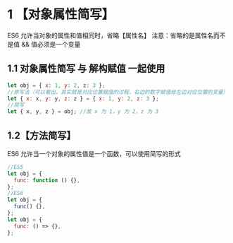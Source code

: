 # 1 【对象属性简写】

ES6 允许当对象的属性和值相同时，省略【属性名】
注意：省略的是属性名而不是值 && 值必须是一个变量

## 1.1 对象属性简写 与 解构赋值 一起使用

```js
let obj = { x: 1, y: 2, z: 3 };
//原写法（可以看出，其实就是对应位置赋值的过程，右边的数字赋值给左边对应位置的变量）
let { x: x, y: y, z: z } = { x: 1, y: 2, z: 3 };
//简写
let { x, y, z } = obj; //故 x 为 1，y 为 2，z 为 3
```

## 1.2【方法简写】

ES6 允许当一个对象的属性值是一个函数，可以使用简写的形式

```js
//ES5
let obj = {
  func: function () {},
};
//ES6
let obj = {
  func() {},
};
let obj = {
  func: () => {},
};
```
